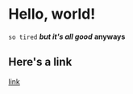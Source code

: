 # Hello, world!
`so tired` ***but it's all good*** **anyways** 

## Here's a link
[link](https://www.youtube.com/watch?v=ERAhGia6azE)
